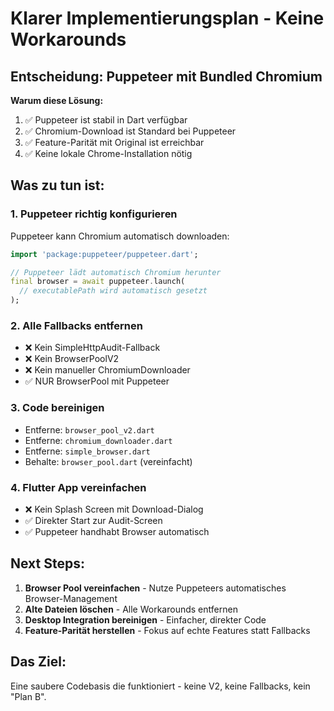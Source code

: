 # Klarer Implementierungsplan - Keine Workarounds

## Entscheidung: Puppeteer mit Bundled Chromium

**Warum diese Lösung:**
1. ✅ Puppeteer ist stabil in Dart verfügbar
2. ✅ Chromium-Download ist Standard bei Puppeteer
3. ✅ Feature-Parität mit Original ist erreichbar
4. ✅ Keine lokale Chrome-Installation nötig

## Was zu tun ist:

### 1. Puppeteer richtig konfigurieren
Puppeteer kann Chromium automatisch downloaden:
```dart
import 'package:puppeteer/puppeteer.dart';

// Puppeteer lädt automatisch Chromium herunter
final browser = await puppeteer.launch(
  // executablePath wird automatisch gesetzt
);
```

### 2. Alle Fallbacks entfernen
- ❌ Kein SimpleHttpAudit-Fallback
- ❌ Kein BrowserPoolV2
- ❌ Kein manueller ChromiumDownloader
- ✅ NUR BrowserPool mit Puppeteer

### 3. Code bereinigen
- Entferne: `browser_pool_v2.dart`
- Entferne: `chromium_downloader.dart`
- Entferne: `simple_browser.dart`
- Behalte: `browser_pool.dart` (vereinfacht)

### 4. Flutter App vereinfachen
- ❌ Kein Splash Screen mit Download-Dialog
- ✅ Direkter Start zur Audit-Screen
- ✅ Puppeteer handhabt Browser automatisch

## Next Steps:

1. **Browser Pool vereinfachen** - Nutze Puppeteers automatisches Browser-Management
2. **Alte Dateien löschen** - Alle Workarounds entfernen
3. **Desktop Integration bereinigen** - Einfacher, direkter Code
4. **Feature-Parität herstellen** - Fokus auf echte Features statt Fallbacks

## Das Ziel:
Eine saubere Codebasis die funktioniert - keine V2, keine Fallbacks, kein "Plan B".
